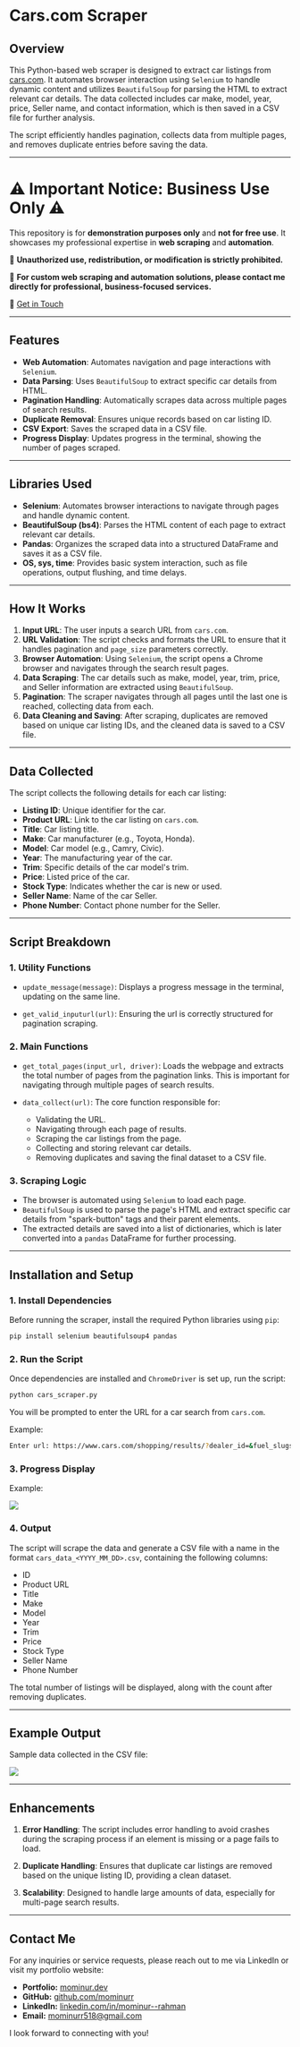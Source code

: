 
# Cars.com Scraper

## Overview

This Python-based web scraper is designed to extract car listings from [cars.com](https://www.cars.com). It automates browser interaction using `Selenium` to handle dynamic content and utilizes `BeautifulSoup` for parsing the HTML to extract relevant car details. The data collected includes car make, model, year, price, Seller name, and contact information, which is then saved in a CSV file for further analysis.

The script efficiently handles pagination, collects data from multiple pages, and removes duplicate entries before saving the data.

---

# ⚠️ **Important Notice: Business Use Only** ⚠️

This repository is for **demonstration purposes only** and **not for free use**. It showcases my professional expertise in **web scraping** and **automation**.

🚫 **Unauthorized use, redistribution, or modification is strictly prohibited.**

💼 **For custom web scraping and automation solutions, please contact me directly for professional, business-focused services.**

📩 [Get in Touch](https://mominur.dev)



---

## Features

- **Web Automation**: Automates navigation and page interactions with `Selenium`.
- **Data Parsing**: Uses `BeautifulSoup` to extract specific car details from HTML.
- **Pagination Handling**: Automatically scrapes data across multiple pages of search results.
- **Duplicate Removal**: Ensures unique records based on car listing ID.
- **CSV Export**: Saves the scraped data in a CSV file.
- **Progress Display**: Updates progress in the terminal, showing the number of pages scraped.

---

## Libraries Used

- **Selenium**: Automates browser interactions to navigate through pages and handle dynamic content.
- **BeautifulSoup (bs4)**: Parses the HTML content of each page to extract relevant car details.
- **Pandas**: Organizes the scraped data into a structured DataFrame and saves it as a CSV file.
- **OS, sys, time**: Provides basic system interaction, such as file operations, output flushing, and time delays.

---

## How It Works

1. **Input URL**: The user inputs a search URL from `cars.com`.
2. **URL Validation**: The script checks and formats the URL to ensure that it handles pagination and `page_size` parameters correctly.
3. **Browser Automation**: Using `Selenium`, the script opens a Chrome browser and navigates through the search result pages.
4. **Data Scraping**: The car details such as make, model, year, trim, price, and Seller information are extracted using `BeautifulSoup`.
5. **Pagination**: The scraper navigates through all pages until the last one is reached, collecting data from each.
6. **Data Cleaning and Saving**: After scraping, duplicates are removed based on unique car listing IDs, and the cleaned data is saved to a CSV file.

---

## Data Collected

The script collects the following details for each car listing:

- **Listing ID**: Unique identifier for the car.
- **Product URL**: Link to the car listing on `cars.com`.
- **Title**: Car listing title.
- **Make**: Car manufacturer (e.g., Toyota, Honda).
- **Model**: Car model (e.g., Camry, Civic).
- **Year**: The manufacturing year of the car.
- **Trim**: Specific details of the car model's trim.
- **Price**: Listed price of the car.
- **Stock Type**: Indicates whether the car is new or used.
- **Seller Name**: Name of the car Seller.
- **Phone Number**: Contact phone number for the Seller.

---

## Script Breakdown

### 1. **Utility Functions**

- `update_message(message)`: Displays a progress message in the terminal, updating on the same line.
  
- `get_valid_inputurl(url)`: Ensuring the url is correctly structured for pagination scraping.

### 2. **Main Functions**

- `get_total_pages(input_url, driver)`: Loads the webpage and extracts the total number of pages from the pagination links. This is important for navigating through multiple pages of search results.
  
- `data_collect(url)`: The core function responsible for:
  - Validating the URL.
  - Navigating through each page of results.
  - Scraping the car listings from the page.
  - Collecting and storing relevant car details.
  - Removing duplicates and saving the final dataset to a CSV file.

### 3. **Scraping Logic**

- The browser is automated using `Selenium` to load each page.
- `BeautifulSoup` is used to parse the page's HTML and extract specific car details from "spark-button" tags and their parent elements.
- The extracted details are saved into a list of dictionaries, which is later converted into a `pandas` DataFrame for further processing.

---

## Installation and Setup

### 1. **Install Dependencies**

Before running the scraper, install the required Python libraries using `pip`:

```bash
pip install selenium beautifulsoup4 pandas
```

### 2. **Run the Script**

Once dependencies are installed and `ChromeDriver` is set up, run the script:

```bash
python cars_scraper.py
```

You will be prompted to enter the URL for a car search from `cars.com`.

Example:

```bash
Enter url: https://www.cars.com/shopping/results/?dealer_id=&fuel_slugs[]=electric&include_shippable=true&keyword=&list_price_max=&list_price_min=&makes[]=audi&maximum_distance=20&mileage_max=&monthly_payment=&page_size=20&sort=best_match_desc&stock_type=all&year_max=&year_min=&zip=
```

### 3. **Progress Display**
Example:

<img src="program_run.png">


### 4. **Output**

The script will scrape the data and generate a CSV file with a name in the format `cars_data_<YYYY_MM_DD>.csv`, containing the following columns:

- ID
- Product URL
- Title
- Make
- Model
- Year
- Trim
- Price
- Stock Type
- Seller Name
- Phone Number

The total number of listings will be displayed, along with the count after removing duplicates.

---

## Example Output

Sample data collected in the CSV file:

<img src="sample_output.png">

---

## Enhancements

1. **Error Handling**: The script includes error handling to avoid crashes during the scraping process if an element is missing or a page fails to load.
  
2. **Duplicate Handling**: Ensures that duplicate car listings are removed based on the unique listing ID, providing a clean dataset.
  
3. **Scalability**: Designed to handle large amounts of data, especially for multi-page search results.

---

## Contact Me

For any inquiries or service requests, please reach out to me via LinkedIn or visit my portfolio website:

- **Portfolio:** [mominur.dev](https://mominur.dev)
- **GitHub:** [github.com/mominurr](https://github.com/mominurr)
- **LinkedIn:** [linkedin.com/in/mominur--rahman](https://www.linkedin.com/in/mominur--rahman/)
- **Email:** mominurr518@gmail.com

I look forward to connecting with you!

